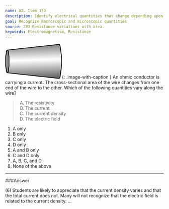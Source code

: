 ```yaml
---
name: A2L Item 170
description: Identify electrical quantities that change depending upon conductor shape.
goal: Recognize macroscopic and microscopic quantities
source: 283 Resistance variations with area.
keywords: Electromagnetism, Resistance
---
```


![Item170_fig1.gif](../images/Item170_fig1.gif){: .image-with-caption } An
ohmic conductor is carrying a current.  The cross-sectional area of the
wire changes from one end of the wire to the other.  Which of the
following quantities vary along the wire?

<blockquote> <ol type="A"> <li>The resistivity</li> <li>The current</li>
<li>The current density</li> <li>The electric field</li> </ol>
</blockquote>

1. A only
2. B only
3. C only
4. D only
5. A and B only
6. C and D only
7. A, B, C, and D
8. None of the above


<hr/>

###Answer 

(6) Students are likely to appreciate that the current density
varies and that the total current does not. Many will not recognize that
the electric field is related to the current density.
...
